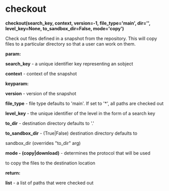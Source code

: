 # checkout

**checkout(search\_key, context, version=-1, file\_type='main', dir='', level\_key=None, to\_sandbox\_dir=False, mode='copy')**

Check out files defined in a snapshot from the repository. This
will copy files to a particular directory so that a user can work
on them.

**param:**

**search\_key** - a unique identifier key representing an sobject

**context** - context of the snapshot

**keyparam:**

**version** - version of the snapshot

**file\_type** - file type defaults to 'main'. If set to '\*', all paths are checked out

**level\_key** - the unique identifier of the level in the form of a search key

**to\_dir** - destination directory defaults to '.'

**to\_sandbox\_dir** - (True|False) destination directory defaults to

sandbox\_dir (overrides "to\_dir" arg)

**mode - (copy|download)** - determines the protocol that will be used

to copy the files to the destination location

**return:**

**list** - a list of paths that were checked out
